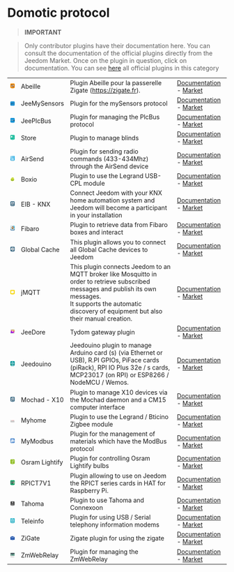 
# Domotic protocol


>**IMPORTANT**

>Only contributor plugins have their documentation here. You can consult the documentation of the official plugins directly from the Jeedom Market. Once on the plugin in question, click on documentation.
>You can see [here](https://market.jeedom.com/index.php?v=d&p=market&type=plugin&categorie=automation+protocol) all official plugins in this category

| | | | |
|--- | --- | --- | ---|
|<img src="Abeille/Abeille_icon.png" class="pluginLogo" width="100" />|Abeille|Plugin Abeille pour la passerelle Zigate (https://zigate.fr).|[Documentation](http://kiwihc16.free.fr/) - [Market](https://market.jeedom.com/index.php?v=d&p=market_display&id=3219)|
|<img src="JeeMySensors/JeeMySensors_icon.png" class="pluginLogo" width="100" />|JeeMySensors|Plugin for the mySensors protocol|[Documentation](https://totoff974.github.io/jeedom-JeeMySensors/en_US/) - [Market](https://market.jeedom.com/index.php?v=d&p=market_display&id=3822)|
|<img src="JeePlcBus/JeePlcBus_icon.png" class="pluginLogo" width="100" />|JeePlcBus|Plugin for managing the PlcBus protocol|[Documentation](https://totoff974.github.io/JeePlcBus/en_US/) - [Market](https://market.jeedom.com/index.php?v=d&p=market_display&id=2487)|
|<img src="Store/Store_icon.png" class="pluginLogo" width="100" />|Store|Plugin to manage blinds|[Documentation]() - [Market](https://market.jeedom.com/index.php?v=d&p=market_display&id=296)|
|<img src="airsend/airsend_icon.png" class="pluginLogo" width="100" />|AirSend|Plugin for sending radio commands (433-434Mhz) through the AirSend device|[Documentation](https://devmel.github.io/jeedom_airsend/en_US/) - [Market](https://market.jeedom.com/index.php?v=d&p=market_display&id=3611)|
|<img src="boxio/boxio_icon.png" class="pluginLogo" width="100" />|Boxio|Plugin to use the Legrand USB-CPL module|[Documentation](https://apages2.github.io/pluginjeedom-boxio/en_US/) - [Market](https://market.jeedom.com/index.php?v=d&p=market_display&id=1335)|
|<img src="eibd/eibd_icon.png" class="pluginLogo" width="100" />|EIB - KNX|Connect Jeedom with your KNX home automation system and Jeedom will become a participant in your installation|[Documentation](http://mika-nt28.github.io/Documentations/eibd/en_US/) - [Market](https://market.jeedom.com/index.php?v=d&p=market_display&id=203)|
|<img src="fibaro/fibaro_icon.png" class="pluginLogo" width="100" />|Fibaro|Plugin to retrieve data from Fibaro boxes and interact|[Documentation](https://rems02.github.io/fibaro/en_US/) - [Market](https://market.jeedom.com/index.php?v=d&p=market_display&id=3588)|
|<img src="globalcache/globalcache_icon.png" class="pluginLogo" width="100" />|Global Cache|This plugin allows you to connect all Global Cache devices to Jeedom|[Documentation](https://mika-nt28.github.io/Documentations/globalcache/en_US/) - [Market](https://market.jeedom.com/index.php?v=d&p=market_display&id=2932)|
|<img src="jMQTT/jMQTT_icon.png" class="pluginLogo" width="100" />|jMQTT|This plugin connects Jeedom to an MQTT broker like Mosquitto in order to retrieve subscribed messages and publish its own messages.<br/>It supports the automatic discovery of equipment but also their manual creation.|[Documentation](https://domotruc.github.io/jMQTT/en_US/) - [Market](https://market.jeedom.com/index.php?v=d&p=market_display&id=3166)|
|<img src="jeedore/jeedore_icon.png" class="pluginLogo" width="100" />|JeeDore|Tydom gateway plugin|[Documentation](https://github.com/rezolv-fr/jeedoredaemon-dotnet/blob/master/docs/index.md) - [Market](https://market.jeedom.com/index.php?v=d&p=market_display&id=3757)|
|<img src="jeedouino/jeedouino_icon.png" class="pluginLogo" width="100" />|Jeedouino|Jeedouino plugin to manage Arduino card (s) (via Ethernet or USB), R.PI GPIOs, PiFace cards (piRack), RPI IO Plus 32e / s cards, MCP23017 (on RPI) or ESP8266 / NodeMCU / Wemos.|[Documentation](https://revlysj.github.io/jeedouino/en_US/index) - [Market](https://market.jeedom.com/index.php?v=d&p=market_display&id=2064)|
|<img src="mochad/mochad_icon.png" class="pluginLogo" width="100" />|Mochad - X10|Plugin to manage X10 devices via the Mochad daemon and a CM15 computer interface|[Documentation](https://mika-nt28.github.io/Documentations/mochad/en_US/) - [Market](https://market.jeedom.com/index.php?v=d&p=market_display&id=359)|
|<img src="myhome/myhome_icon.png" class="pluginLogo" width="100" />|Myhome|Plugin to use the Legrand / Bticino Zigbee module|[Documentation](https://apages2.github.io/pluginjeedom-myhome/en_US/) - [Market](https://market.jeedom.com/index.php?v=d&p=market_display&id=2445)|
|<img src="mymodbus/mymodbus_icon.png" class="pluginLogo" width="100" />|MyModbus|Plugin for the management of materials which have the ModBus protocol|[Documentation](https://bebel27a.github.io/jeedom-mymobdus.github.io/en_US/) - [Market](https://market.jeedom.com/index.php?v=d&p=market_display&id=3858)|
|<img src="osramLightify/osramLightify_icon.png" class="pluginLogo" width="100" />|Osram Lightify|Plugin for controlling Osram Lightify bulbs|[Documentation]() - [Market](https://market.jeedom.com/index.php?v=d&p=market_display&id=2811)|
|<img src="rpict/rpict_icon.png" class="pluginLogo" width="100" />|RPICT7V1|Plugin allowing to use on Jeedom the RPICT series cards in HAT for Raspberry Pi.|[Documentation](https://tlierdotfr.github.io/jeedom-plugin-rpict/en_US/) - [Market](https://market.jeedom.com/index.php?v=d&p=market_display&id=3637)|
|<img src="tahoma/tahoma_icon.png" class="pluginLogo" width="100" />|Tahoma|Plugin to use Tahoma and Connexoon|[Documentation](https://github.com/redbug26/jeedom-tahoma/tree/master/doc/en_US/index.asciidoc) - [Market](https://market.jeedom.com/index.php?v=d&p=market_display&id=1719)|
|<img src="teleinfo/teleinfo_icon.png" class="pluginLogo" width="100" />|Teleinfo|Plugin for using USB / Serial telephony information modems|[Documentation](https://NextDom.github.io/plugin-teleinfo/en_US/) - [Market](https://market.jeedom.com/index.php?v=d&p=market_display&id=260)|
|<img src="zigate/zigate_icon.png" class="pluginLogo" width="100" />|ZiGate|Zigate plugin for using the zigate|[Documentation](https://jeedom-zigate.github.io/jeedom-plugin-zigate) - [Market](https://market.jeedom.com/index.php?v=d&p=market_display&id=3186)|
|<img src="zmwebrelay/zmwebrelay_icon.png" class="pluginLogo" width="100" />|ZmWebRelay|Plugin for managing the ZmWebRelay|[Documentation](https://jeedomsteph37.github.io/zmwebrelay/en_US/) - [Market](https://market.jeedom.com/index.php?v=d&p=market_display&id=3417)|
